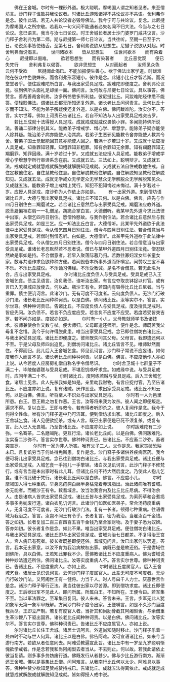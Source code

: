 <!-- { "loadSidebar": true } -->
　　佛在王舍城。尔时有一裸形外道。极大聪明。摩竭国人谓之知者见者。来至僧坊言。沙门释子谁敢共我论议者。时诸比丘游戏诸禅不共论议亦不共语。舍利弗作是念。彼作此语。若无人共论议者必毁辱佛法。我今宁可与共论议。复念。此尼揵为摩竭国人之所宗敬。若我以一句义问不能通者必失名闻不归大法。今当与之七日论议。念已语言。我当与汝七日论议。时王舍城长者居士沙门婆罗门咸共议言。沙门释子舍利弗为第二师。期与尼揵第一师七日论议。当共往听。至期一日至于六日。论说余事皆使结舌。至第七日。舍利弗说欲从思想生。尼揵子说欲从对起。时舍利弗而说偈言。
　　世间诸欲本　　皆从思想生
　　住世间欲本　　而有染着心
　　尼揵即以偈难。
　　欲若思想生　　而有染著者
　　比丘恶觉观　　便已失梵行
　　舍利弗复以偈答。
　　欲非思想生　　从对而起者
　　汝师见众色　　云何不受欲
　　尼揵闻此偈已。不能加报便生善心。欲于佛法出家学道。时跋难陀在彼众中色貌姝长。而舍利弗形容短小。彼作是念。此短小比丘才智若斯。而况堂堂者乎。便往跋难陀所白言。与我出家受具足戒。跋难陀即便度之。舍利弗论议竟。往到佛所头面礼足却坐一面。佛问言。汝何故与尼揵七日论议。具以事答。佛赞言。善哉善哉舍利弗。汝多所怜愍多所利益。彼尼揵比丘。问跋难陀经律悉不能答。便轻贱佛法。谓诸比丘都无所知还复外道。诸长老比丘问诃责言。云何比丘十岁而不知法。不能为弟子解疑使还复外道。以是白佛。佛问跋难陀。汝实尔不。答言。实尔世尊。佛如上诃责已告诸比丘。若自不知法与人出家受具足戒突吉罗。
　　若比丘成就十法得授人具足戒。成就戒成就威仪畏慎小罪。多闻能持佛所说法。善诵二部律分别其义。能教弟子增戒学、增心学、增慧学。能除弟子疑亦能使人除其疑。能治弟子病亦能使人治其病。若弟子生恶邪见能教令舍亦能使人教其令舍。若弟子国土觉起能回其意亦能使人回之。若满十岁若过十岁。又成就十法应授人具足戒。知重罪知轻罪。知粗罪知非粗罪。知有余罪知无余罪。知有羯磨罪知无羯磨罪。知罪因缘。满十岁若过十岁。又成就五法应授人具足戒。能教弟子增戒学增心学增慧学所行审谛系念在前。又成就五法。三法如上。聪明辩才。又成就五法。戒成就定成就慧成就解脱成就解脱知见成就。又成就五法自住戒教他住戒。自住定教他住定。自住慧教他住慧。自住解脱教他住解脱。自住解脱知见教他住解脱知见。又成就五法。成就无学戒众无学定众无学慧众无学解脱众无学解脱知见众。又成就五法。能教弟子增上戒增上梵行。知犯不犯知悔过未悔过。满十岁若过十岁。应授人具足戒。度沙弥为人作依止亦如是。
　　有一出家外道。来到僧坊语诸比丘言。大德与我出家受具足戒。诸比丘不知云何。以是白佛。佛言。应先与作四月日别住白二羯磨试之。若合诸比丘意然后与出家受具足戒。羯磨法应教外道。脱革屣偏袒右肩一一礼僧足。胡跪合掌白言。大德僧听。我某甲先外道今求此法律中出家。从僧乞四月日别住。愿僧怜愍故。与我作别住法。若合诸比丘意然后与我出家受具足戒。如是三乞。应一知法比丘白言。大德僧听。此某甲先外道欲于此法律中出家受具足戒。今从僧乞四月日别住法。僧今与四月日别住法。若合僧意当与出家受具足戒。若僧时到僧忍听。白如是。大德僧听。此某甲先外道欲于此法律中出家受具足戒。今从僧乞四月日别住法。僧今与四月日别住法。若合僧意当与出家受具足戒。谁诸长老忍默然若不忍者说。僧已与某甲外道四月日别住法竟。僧忍默然故是事如是持。不合僧意者。若早入聚落际暮乃归。若数往寡妇淫女年长童女家。数与共语作求色欲种种方便。若闻毁呰本所事外道而怀嗔忿。闻赞叹三宝不喜不乐。不乐比丘威仪。不乐诵习佛经。不乐受教诫。是名不合僧意。若无此名为合。应与出家受具足戒。
　　尔时诸比丘度负债人与受具足戒。受具足戒已入王舍城乞食。债主见语言。汝负我债。谁听汝出家。有言应夺取衣钵捉以付官。或有言已入无畏城应放使去。何以故。瓶沙王有令。若国内有毁辱比丘比丘尼者。当与重罪。债主便讥诃言。此诸沙门。无有可度不可度者。云何度负债人。无沙门行破沙门法。诸长老比丘闻种种诃责。以是白佛。佛问诸比丘。汝等实尔不。答言。实尔世尊。佛种种诃责已。告诸比丘。不应度负债人与受具足戒。度及授具足戒时。皆应先问。汝负债不。若言不负应度应受。若言负不应度不应受。若度若受皆突吉罗。若不问亦如是。度奴亦如是。
　　尔时有一小儿。父母教就师学书及诸技术。彼师兼使余作又数与杖。便舍师归。父母即遣还师所。便作是念。师既苦我父母复不念惜。我今于何许得脱此患。唯当出家受具足戒。念已即往僧坊白诸比丘。与我出家受具足戒。诸比丘即便度之。彼师既失问其父母。父母言。我即遣还何以不至。于是父母及师四出追觅。到僧坊问诸比丘。诸比丘皆言不见。唯师默然而住。不得而归。此儿后入王舍城乞食。师见讥诃言。沙门释子常说不应妄语。如何度我作人而言不见。诸长老比丘闻种种诃责。以是白佛。佛言。不应度他作人亦如上说。从今若度人应房房礼僧自称名字令僧尽识。
　　尔时舍卫城十七群童子不满二十。毕陵伽婆蹉与受具足戒。不堪忍饥唤呼求食。如戒缘中说。与受具足戒时。应问年满二十不。
　　尔时诸比丘。度阿练若贼与受具足戒。后入王舍城乞食。诸居士见言。此人先杀我如是如是。亲里劫我财物。有言应捉付官。乃至告诸比丘。不应度亦如上说。复有诸贼。厌作恶业。求出家受具足戒。诸比丘不知云何。以是白佛。佛言。听将至人不识处与出家受具足戒。
　　尔时有一人为邑里所患。白王。愿王敕之勿复作恶。王言。汝等将来我为汝杀。彼人闻之即便叛走。遍求不得。复以白王。王即与敕令。若有得者听即杀之。彼人复闻作是念。我今于何得全性命。唯有沙门释子道中乃可济耳。便到僧坊求出家。诸比丘即度之。后入王舍城乞食。诸人见便欲捉杀。或有人言。既已出家便是已死不须复杀。或复有言。此人已入无畏城。乃至告诸比丘。不应度亦如上说。
　　尔时跋难陀有二沙弥。一名骞茶。二名磨竭陀。更互行淫。诸长老比丘闻。以是白佛。佛问跋难陀。汝实畜二沙弥不。答言实尔世尊。佛种种诃责已。告诸比丘。不应畜二沙弥。畜者突吉罗。
　　尔时有一家为非人所害。唯有父子二人。父作是念。我家丧破恐殃未已。且复饥穷当于何处得免斯患。复作是念。沙门释子多诸供养疾病医药。我今便可将儿出家受具足戒。念已往到僧坊白诸比丘。与我出家受具足戒。诸比丘便与出家受具足戒。入城乞食一手抱儿一手擎钵。诸白衣见讥诃言。此沙门释子不修梵行。或有言当是未出家时有此儿耳。但诸比丘何不待大然后度之。乃使此人抱儿乞食。谁不谓此破于梵行。诸长老比丘闻以是白佛。佛言。不应度小儿。
　　尔时摩竭国人得七种重病。举身恶疮痈白癞半身枯鬼着赤斑脂出。治此诸病唯有耆域。余无能者。而瓶沙王有令。敕耆域言。汝当治我宫内及比丘比丘尼病。不得治余人。由是诸病人皆求出家受具足戒。诸比丘皆与出家受具足戒。为索药草和合煮捣多事多务妨废行道。诸白衣见讥诃言。此诸沙门如医如医弟子。常合汤药度重病人。无复可度不可度者。无沙门行破沙门法。复有一长者。顿得七种重病。往语耆域为我治之。答言。汝岂不闻王有令乎。长者复言。密为我治。当雇汝百千金钱。答之如初。长者复加二百三百四百五百千金钱乃至合家财物。及于妻子悉为奴婢。答亦如初。彼长者复作是念。如此不果。唯当出家受具足戒。便往僧坊白诸比丘。与我出家受具足戒。诸比丘即与出家受具足戒。耆域为治七日都差。不复得治王宫人。宫人病已有死者。彼长者既差即便还俗。耆域见问言。汝已出家何以罢道。答言。我本无出家意。以汝不肯为我治病故权出家。病既已差是故还俗。于是耆域往到佛所。具以白佛。王若知此罪我不少。愿佛教诸比丘不应度重病人。佛为耆域说种种妙法遣还所住。佛问诸比丘。汝等实度重病人不。答言实尔世尊。佛种种诃责已。告诸比丘。不应度重病人。亦如上说。
　　尔时诸比丘度属官人。后入王舍城乞食。诸居士见识讥诃言。云何沙门释子度属官人。此辈无可度不可度者。无沙门行破沙门法。又阿阇世王有一健将。力当千人。时人号曰千人力士。厌恶世苦作是念。诸沙门释子等行正法。我当往彼出家以尽苦源。即到僧坊求度。诸比丘即便度之。王后欲出军不见此人。即问所属。所属白王。不知所在。王便令曰。若军集不至。当以军法罪之。至军集日复问。彼人来未。答言未来。王言。步军无此人犹如象军无第一象军甲既解。方闻沙门释子度令出家。王便嗔言。如是不久沙门当度我兵尽。王即立严制。若复有度官人者。当折其和尚肋骨截其阿阇梨舌。与余僧重生革沙鞭八下驱出国界。诸长老比丘闻种种诃责。以是白佛。佛问诸比丘。汝等实尔不。答言实尔世尊。佛种种诃责已。告诸比丘不应度属官人。亦如上说。
　　尔时诸比丘长住王舍城。诸居士讥呵言。外道尚知随时移止。沙门释子乐着一处四时不动与世人何异。诸比丘以是白佛。佛告阿难。汝可宣语诸比丘。如来今当游行南方。若欲从者任意同去。阿难受教遍宣此旨。诸比丘中有一岁至九岁聪明惭愧欲学戒者。作是念若我和尚阿阇梨去者当从。不去则止。何以故。若我此请依止彼当复请。则多事多务妨废行道。佛既发行从者甚少。佛与少比丘游行南方。渐渐还王舍城。佛以是事集比丘僧。问阿难言。从我南行比丘何以太少。阿难具以事答。佛种种赞少欲知足赞戒赞持戒已。告诸比丘。成就五法得离依止。戒成就定成就慧成就解脱成就解脱知见成就。皆如得授人戒中说。
